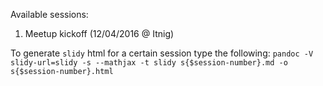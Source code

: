 Available sessions:

  1. Meetup kickoff (12/04/2016 @ Itnig)

To generate `slidy` html for a certain session type the following:
  `pandoc -V slidy-url=slidy -s --mathjax -t slidy s{$session-number}.md -o s{$session-number}.html`
